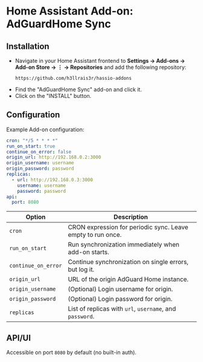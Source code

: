 # Home Assistant Add-on: AdGuardHome Sync

## Installation

- Navigate in your Home Assistant frontend to **Settings → Add-ons → Add-on Store → ⋮ → Repositories** and add the following repository:
  ```
  https://github.com/h3llrais3r/hassio-addons
  ```
- Find the "AdGuardHome Sync" add-on and click it.
- Click on the "INSTALL" button.

## Configuration

Example Add-on configuration:

```yaml
cron: "*/5 * * * *"
run_on_start: true
continue_on_error: false
origin_url: http://192.168.0.2:3000
origin_username: username
origin_password: password
replicas:
  - url: http://192.168.0.3:3000
    username: username
    password: password
api:
  port: 8080
```

| Option              | Description                                                 |
| ------------------- | ----------------------------------------------------------- |
| `cron`              | CRON expression for periodic sync. Leave empty to run once. |
| `run_on_start`      | Run synchronization immediately when add-on starts.         |
| `continue_on_error` | Continue synchronization on single errors, but log it.      |
| `origin_url`        | URL of the origin AdGuard Home instance.                    |
| `origin_username`   | (Optional) Login username for origin.                       |
| `origin_password`   | (Optional) Login password for origin.                       |
| `replicas`          | List of replicas with `url`, `username`, and `password`.    |

## API/UI

Accessible on port `8080` by default (no built-in auth).

